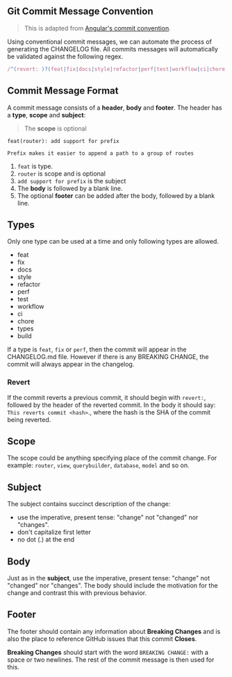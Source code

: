 ## Git Commit Message Convention

> This is adapted from [Angular's commit convention](https://github.com/conventional-changelog/conventional-changelog/tree/master/packages/conventional-changelog-angular).

Using conventional commit messages, we can automate the process of generating the CHANGELOG file. All commits messages will automatically be validated against the following regex.

``` js
/^(revert: )?(feat|fix|docs|style|refactor|perf|test|workflow|ci|chore|types|build|improvement)((.+))?: .{1,50}/
```

## Commit Message Format
A commit message consists of a **header**, **body** and **footer**. The header has a **type**, **scope** and **subject**:

> The **scope** is optional

```
feat(router): add support for prefix

Prefix makes it easier to append a path to a group of routes
```

1. `feat` is type.
2. `router` is scope and is optional
3. `add support for prefix` is the subject
4. The **body** is followed by a blank line.
5. The optional **footer** can be added after the body, followed by a blank line.

## Types
Only one type can be used at a time and only following types are allowed.

- feat
- fix
- docs
- style
- refactor
- perf
- test
- workflow
- ci
- chore
- types
- build

If a type is `feat`, `fix` or `perf`, then the commit will appear in the CHANGELOG.md file. However if there is any BREAKING CHANGE, the commit will always appear in the changelog.

### Revert
If the commit reverts a previous commit, it should begin with `revert:`, followed by the header of the reverted commit. In the body it should say: `This reverts commit <hash>`., where the hash is the SHA of the commit being reverted.

## Scope
The scope could be anything specifying place of the commit change. For example: `router`, `view`, `querybuilder`, `database`, `model` and so on.

## Subject
The subject contains succinct description of the change:

- use the imperative, present tense: "change" not "changed" nor "changes".
- don't capitalize first letter
- no dot (.) at the end

## Body

Just as in the **subject**, use the imperative, present tense: "change" not "changed" nor "changes".
The body should include the motivation for the change and contrast this with previous behavior.

## Footer

The footer should contain any information about **Breaking Changes** and is also the place to
reference GitHub issues that this commit **Closes**.

**Breaking Changes** should start with the word `BREAKING CHANGE:` with a space or two newlines. The rest of the commit message is then used for this.

